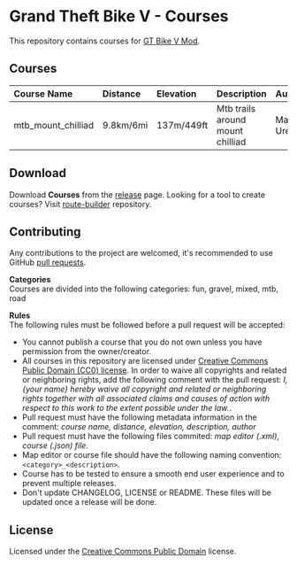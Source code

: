 # Grand Theft Bike V - Courses
 
This repository contains courses for [GT Bike V Mod](https://de.gta5-mods.com/scripts/gt-bike-v).

## Courses

| Course Name        | Distance  | Elevation  | Description                      | Author         |
| :----------------- | :-------- | :--------- | :------------------------------- | :------------- |
| mtb_mount_chilliad | 9.8km/6mi | 137m/449ft | Mtb trails around mount chilliad | Matthias Urech |

## Download

Download **Courses** from the [release](https://github.com/gtbikev/courses/releases) page. Looking for a tool to create courses? Visit [route-builder](https://github.com/gtbikev/route-builder) repository.

## Contributing
Any contributions to the project are welcomed, it's recommended to use GitHub [pull requests](https://help.github.com/en/github/collaborating-with-issues-and-pull-requests/about-pull-requests).

**Categories**  
Courses are divided into the following categories: fun, gravel, mixed, mtb, road

**Rules**  
The following rules must be followed before a pull request will be accepted:
* You cannot publish a course that you do not own unless you have permission from the owner/creator.
* All courses in this repository are licensed under [Creative Commons Public Domain (CC0) license](https://creativecommons.org/share-your-work/public-domain/cc0/). In order to waive all copyrights and related or neighboring rights, add the following comment with the pull request: *I, {your name} hereby waive all copyright and related or neighboring rights together with all associated claims and causes of action with respect to this work to the extent possible under the law.*.
* Pull request must have the following metadata information in the comment: *course name, distance, elevation, description, author*
* Pull request must have the following files commited: *map editor (.xml)*, *course (.json) file*.
* Map editor or course file should have the following naming convention: ````<category>_<description>````.
* Course has to be tested to ensure a smooth end user experience and to prevent multiple releases.
* Don't update CHANGELOG, LICENSE or README. These files will be updated once a release will be done.

## License

Licensed under the [Creative Commons Public Domain](https://creativecommons.org/share-your-work/public-domain/cc0/) license.
